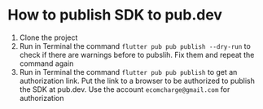 # How to publish SDK to pub.dev

1. Clone the project
2. Run in Terminal the command `flutter pub pub publish --dry-run` to check
   if there are warnings before to pubslih. Fix them and repeat the
command again
3. Run in Terminal the command `flutter pub pub publish` to get an
   authorization link. Put the link to a browser to be authorized to
publish the SDK at pub.dev. Use the account `ecomcharge@gmail.com` for
authorization
